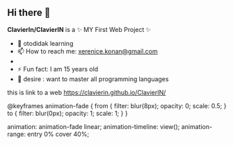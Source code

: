 ## Hi there 👋


**ClavierIn/ClavierIN** is a ✨ MY First Web Project ✨

- 🌱 otodidak learning
- 📫 How to reach me: xerenice.konan@gmail.com
-  
- ⚡ Fun fact: I am 15 years old
- 🙌 desire : want to master all programming languages 

this is link to a web 
https://clavierin.github.io/ClavierIN/


@keyframes animation-fade {
    from { 
        filter: blur(8px);
        opacity: 0;
        scale: 0.5;
    }
    to {
        filter: blur(0px);
        opacity: 1;
        scale: 1;
    }
}

   animation: animation-fade linear;
    animation-timeline: view();
    animation-range: entry 0% cover 40%;
